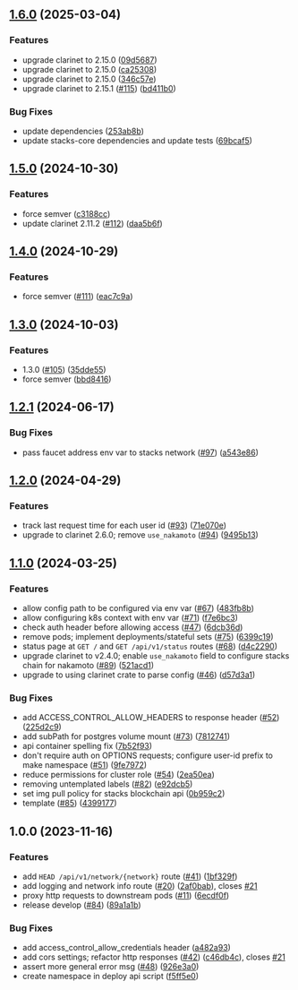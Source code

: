 ## [1.6.0](https://github.com/hirosystems/stacks-devnet-api/compare/v1.5.0...v1.6.0) (2025-03-04)


### Features

* upgrade clarinet to 2.15.0 ([09d5687](https://github.com/hirosystems/stacks-devnet-api/commit/09d5687c83123e1f3d05a30bf722d2580f2790de))
* upgrade clarinet to 2.15.0 ([ca25308](https://github.com/hirosystems/stacks-devnet-api/commit/ca25308beee13f6c8ed10668bd94d2343730cd5c))
* upgrade clarinet to 2.15.0 ([346c57e](https://github.com/hirosystems/stacks-devnet-api/commit/346c57e4d8b8b102e9687001edf2582fecac33fa))
* upgrade clarinet to 2.15.1 ([#115](https://github.com/hirosystems/stacks-devnet-api/issues/115)) ([bd411b0](https://github.com/hirosystems/stacks-devnet-api/commit/bd411b0cd955bad03e4a976447c53146422e0a77))


### Bug Fixes

* update dependencies ([253ab8b](https://github.com/hirosystems/stacks-devnet-api/commit/253ab8bad670de333e78e863d275482fa5b018bd))
* update stacks-core dependencies and update tests ([69bcaf5](https://github.com/hirosystems/stacks-devnet-api/commit/69bcaf50ac6a68adc24e3cba9fe3c34b91bc35ff))

## [1.5.0](https://github.com/hirosystems/stacks-devnet-api/compare/v1.4.0...v1.5.0) (2024-10-30)


### Features

* force semver ([c3188cc](https://github.com/hirosystems/stacks-devnet-api/commit/c3188cc76dc5bc2d43ce31b2bccd7decc4eff697))
* update clarinet 2.11.2 ([#112](https://github.com/hirosystems/stacks-devnet-api/issues/112)) ([daa5b6f](https://github.com/hirosystems/stacks-devnet-api/commit/daa5b6f2c9cd1669a8b166fff211eaea17a0e62e))

## [1.4.0](https://github.com/hirosystems/stacks-devnet-api/compare/v1.3.0...v1.4.0) (2024-10-29)


### Features

* force semver ([#111](https://github.com/hirosystems/stacks-devnet-api/issues/111)) ([eac7c9a](https://github.com/hirosystems/stacks-devnet-api/commit/eac7c9acfbb7313e8c485b48e01920ad8218e5fd))

## [1.3.0](https://github.com/hirosystems/stacks-devnet-api/compare/v1.2.1...v1.3.0) (2024-10-03)


### Features

* 1.3.0 ([#105](https://github.com/hirosystems/stacks-devnet-api/issues/105)) ([35dde55](https://github.com/hirosystems/stacks-devnet-api/commit/35dde552b5c9aa0644aaa343ae077e758ac61df2))
* force semver ([bbd8416](https://github.com/hirosystems/stacks-devnet-api/commit/bbd84167f61e48b567bc924bb99176dd27ca0337))

## [1.2.1](https://github.com/hirosystems/stacks-devnet-api/compare/v1.2.0...v1.2.1) (2024-06-17)


### Bug Fixes

* pass faucet address env var to stacks network ([#97](https://github.com/hirosystems/stacks-devnet-api/issues/97)) ([a543e86](https://github.com/hirosystems/stacks-devnet-api/commit/a543e86579f686dbaba2c93e94fd9bbb2c16971b))

## [1.2.0](https://github.com/hirosystems/stacks-devnet-api/compare/v1.1.0...v1.2.0) (2024-04-29)


### Features

* track last request time for each user id ([#93](https://github.com/hirosystems/stacks-devnet-api/issues/93)) ([71e070e](https://github.com/hirosystems/stacks-devnet-api/commit/71e070e818cd2774deb3a01380d4cc399a061da3))
* upgrade to clarinet 2.6.0; remove `use_nakamoto` ([#94](https://github.com/hirosystems/stacks-devnet-api/issues/94)) ([9495b13](https://github.com/hirosystems/stacks-devnet-api/commit/9495b1366db05c6b87496f58a456ae89da3836db))

## [1.1.0](https://github.com/hirosystems/stacks-devnet-api/compare/v1.0.0...v1.1.0) (2024-03-25)


### Features

* allow config path to be configured via env var ([#67](https://github.com/hirosystems/stacks-devnet-api/issues/67)) ([483fb8b](https://github.com/hirosystems/stacks-devnet-api/commit/483fb8b92a4b4b53f3a8169d4b90c989d0757e54))
* allow configuring k8s context with env var ([#71](https://github.com/hirosystems/stacks-devnet-api/issues/71)) ([f7e6bc3](https://github.com/hirosystems/stacks-devnet-api/commit/f7e6bc3b4708b764a8aa3ea0f9f255577686cc86))
* check auth header before allowing access ([#47](https://github.com/hirosystems/stacks-devnet-api/issues/47)) ([6dcb36d](https://github.com/hirosystems/stacks-devnet-api/commit/6dcb36d2845993cd322b0c0dd1f6f9ce6d61f218))
* remove pods; implement deployments/stateful sets ([#75](https://github.com/hirosystems/stacks-devnet-api/issues/75)) ([6399c19](https://github.com/hirosystems/stacks-devnet-api/commit/6399c19231ee12f7f7bdb3ed2fa90ece3c0e4000))
* status page at `GET /` and `GET /api/v1/status` routes ([#68](https://github.com/hirosystems/stacks-devnet-api/issues/68)) ([d4c2290](https://github.com/hirosystems/stacks-devnet-api/commit/d4c2290580c0866164bbd67a6f3ca6ef7c7e17f3))
* upgrade clarinet to v2.4.0; enable `use_nakamoto` field to configure stacks chain for nakamoto ([#89](https://github.com/hirosystems/stacks-devnet-api/issues/89)) ([521acd1](https://github.com/hirosystems/stacks-devnet-api/commit/521acd12d61ec6f33c520bd38e4391dc0c09ce4f))
* upgrade to using clarinet crate to parse config  ([#46](https://github.com/hirosystems/stacks-devnet-api/issues/46)) ([d57d3a1](https://github.com/hirosystems/stacks-devnet-api/commit/d57d3a1ba73e89a84e793e49bb4c85e0ce429e16))


### Bug Fixes

* add ACCESS_CONTROL_ALLOW_HEADERS to response header ([#52](https://github.com/hirosystems/stacks-devnet-api/issues/52)) ([225d2c9](https://github.com/hirosystems/stacks-devnet-api/commit/225d2c9d4d200528a64401418922c163a7c45350))
* add subPath for postgres volume mount ([#73](https://github.com/hirosystems/stacks-devnet-api/issues/73)) ([7812741](https://github.com/hirosystems/stacks-devnet-api/commit/781274127c8fb7d6a8ee95d4d92218e650b9c01e))
* api container spelling fix ([7b52f93](https://github.com/hirosystems/stacks-devnet-api/commit/7b52f93e82d46d1bb127dcc8f9c8c095f3426dc2))
* don't require auth on OPTIONS requests; configure user-id prefix to make namespace ([#51](https://github.com/hirosystems/stacks-devnet-api/issues/51)) ([9fe7972](https://github.com/hirosystems/stacks-devnet-api/commit/9fe79725c6f8935222c9f291d6f2e591731d64c8))
* reduce permissions for cluster role ([#54](https://github.com/hirosystems/stacks-devnet-api/issues/54)) ([2ea50ea](https://github.com/hirosystems/stacks-devnet-api/commit/2ea50eaef6097c582ee103665d8c49e916b45bcd))
* removing untemplated labels ([#82](https://github.com/hirosystems/stacks-devnet-api/issues/82)) ([e92dcb5](https://github.com/hirosystems/stacks-devnet-api/commit/e92dcb57d1e0ad5b1a11fc1403daf06f10706da9))
* set img pull policy for stacks blockchain api ([0b959c2](https://github.com/hirosystems/stacks-devnet-api/commit/0b959c2df4ecbe52a4379112eed137031365c251))
* template ([#85](https://github.com/hirosystems/stacks-devnet-api/issues/85)) ([4399177](https://github.com/hirosystems/stacks-devnet-api/commit/4399177d702d4f8865ebf410cbbc1280a2706f72))

## 1.0.0 (2023-11-16)


### Features

* add `HEAD /api/v1/network/{network}` route ([#41](https://github.com/hirosystems/stacks-devnet-api/issues/41)) ([1bf329f](https://github.com/hirosystems/stacks-devnet-api/commit/1bf329f740634805679cb9c5db18c0c0214f3c7d))
* add logging and network info route ([#20](https://github.com/hirosystems/stacks-devnet-api/issues/20)) ([2af0bab](https://github.com/hirosystems/stacks-devnet-api/commit/2af0bab90f8fb174adffb5050a23fc38e5702daf)), closes [#21](https://github.com/hirosystems/stacks-devnet-api/issues/21)
* proxy http requests to downstream pods ([#11](https://github.com/hirosystems/stacks-devnet-api/issues/11)) ([6ecdf0f](https://github.com/hirosystems/stacks-devnet-api/commit/6ecdf0fbe57cfea15c477828f1b8299356ecc442))
* release develop ([#84](https://github.com/hirosystems/stacks-devnet-api/issues/84)) ([89a1a1b](https://github.com/hirosystems/stacks-devnet-api/commit/89a1a1b36aaddf87491a724de7311c9c503d54b7))


### Bug Fixes

* add access_control_allow_credentials header ([a482a93](https://github.com/hirosystems/stacks-devnet-api/commit/a482a93ca610fbad6295f8007d59d9c6b05db42d))
* add cors settings; refactor http responses ([#42](https://github.com/hirosystems/stacks-devnet-api/issues/42)) ([c46db4c](https://github.com/hirosystems/stacks-devnet-api/commit/c46db4cd1b07e76b58b9ba330b11aeb4016f78ac)), closes [#21](https://github.com/hirosystems/stacks-devnet-api/issues/21)
* assert more general error msg ([#48](https://github.com/hirosystems/stacks-devnet-api/issues/48)) ([926e3a0](https://github.com/hirosystems/stacks-devnet-api/commit/926e3a00ecf7070b924863b0760dc2e4fad2c9e3))
* create namespace in deploy api script ([f5ff5e0](https://github.com/hirosystems/stacks-devnet-api/commit/f5ff5e0a387ad8bd3ff04935e6510c60bbc81af0))
